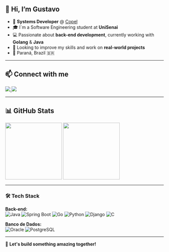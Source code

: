 ## 👋 Hi, I’m Gustavo

- 💼 **Systems Developer** @ [Copel](https://www.copel.com)
- 🎓 I´m a Software Engineering student at **UniSenai**
- 💻 Passionate about **back-end development**, currently working with **Golang** & **Java**
- 🚀 Looking to improve my skills and work on **real-world projects**
- 📍 Paraná, Brazil 🇧🇷

---

## 📫 Connect with me
<div>
  <a href="https://www.linkedin.com/in/gustavo-de-souza-124b26194/" target="_blank">
    <img loading="lazy" src="https://img.shields.io/badge/-LinkedIn-%230077B5?style=for-the-badge&logo=linkedin&logoColor=white">
  </a>
  <a href="https://github.com/Gustavoss150" target="_blank">
    <img loading="lazy" src="https://img.shields.io/badge/-GitHub-%23181717?style=for-the-badge&logo=github&logoColor=white">
  </a>
</div>

---

## 📊 GitHub Stats
<div> 
  <img loading="lazy" height="180em" src="https://github-readme-stats.vercel.app/api?username=Gustavoss150&show_icons=true&theme=tokyonight&count_private=true&cache_seconds=14400"/> 
  <img loading="lazy" height="180em" src="https://github-readme-stats.vercel.app/api/top-langs/?username=Gustavoss150&layout=compact&langs_count=10&theme=tokyonight&cache_seconds=14400"/> 
</div>

---
### 🛠 Tech Stack
**Back-end:**  
![Java](https://img.shields.io/badge/-Java-007396?style=flat-square&logo=java&logoColor=white)
![Spring Boot](https://img.shields.io/badge/-Spring%20Boot-6DB33F?style=flat-square&logo=spring-boot&logoColor=white)
![Go](https://img.shields.io/badge/-Go-00ADD8?style=flat-square&logo=go&logoColor=white)
![Python](https://img.shields.io/badge/-Python-3776AB?style=flat-square&logo=python&logoColor=white)
![Django](https://img.shields.io/badge/-Django-092E20?style=flat-square&logo=django&logoColor=white)
![C](https://img.shields.io/badge/-C-A8B9CC?style=flat-square&logo=c&logoColor=white)

**Banco de Dados:**  
![Oracle](https://img.shields.io/badge/-Oracle-F80000?style=flat-square&logo=oracle&logoColor=white)
![PostgreSQL](https://img.shields.io/badge/-PostgreSQL-336791?style=flat-square&logo=postgresql&logoColor=white)

---

🚀 **Let's build something amazing together!**
